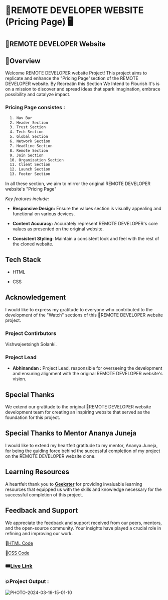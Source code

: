 # 🎯REMOTE DEVELOPER WEBSITE (Pricing Page) 🖥️

## 🚀REMOTE DEVELOPER Website

## 📌Overview
Welcome REMOTE DEVELOPER website Project! This project aims to replicate and enhance the "Pricing Page"section of the REMOTE DEVELOPER website. By Recreatin this Section We Intend to Flourish It's is on a mission to discover and spread ideas that spark imagination, embrace possibility and catalyze impact.


### Pricing Page consistes :
```bash
  1. Nav Bar
  2. Header Section
  3. Trust Section
  4. Tech Section
  5. Global Section
  6. Network Section
  7. Headline Section
  8. Remote Section
  9. Join Section
  10. Organization Section
  11. Client Section
  12. Launch Section
  13. Footer Section
```
In  all these section, we aim to mirror the original REMOTE DEVELOPER website's "Pricing Page"

*Key features include:*
- **Responsive Design:** Ensure the values section is visually appealing and functional on various devices.

- **Content Accuracy:** Accurately represent REMOTE DEVELOPER's core values as presented on the original website.

- **Consistent Styling:** Maintain a consistent look and feel with the rest of the cloned website.

## Tech Stack
- HTML

- CSS

## Acknowledgement

I would like to express my gratitude to everyone who contributed to the development of the "Watch" sections of this 🚀REMOTE DEVELOPER website project. 

### Project Contirbutors

Vishwajeetsingh Solanki.

### Project Lead

- **Abhinandan :** Project Lead, responsible for overseeing the development and ensuring alignment with the original REMOTE DEVELOPER website's vision.

## Special Thanks

We extend our gratitude to the original 🚀REMOTE DEVELOPER website development team for creating an inspiring website that served as the foundation for this project.

## Special Thanks to Mentor Ananya Juneja

I would like to extend my heartfelt gratitude to my mentor, Ananya Juneja, for being the guiding force behind the successful completion of my project on the REMOTE DEVELOPER website clone.

## Learning Resources
A heartfelt thank you to **[Geekster](https://www.geekster.in/)** for providing invaluable learning resources that equipped us with the skills and knowledge necessary for the successful completion of this project.

## Feedback and Support

We appreciate the feedback and support received from our peers, mentors, and the open-source community. Your insights have played a crucial role in refining and improving our work.




📌[HTML Code](./index.html)

📌[CSS Code](./style.css)

### 🎟️[Live Link](https://abhinandan411.github.io/Remote-Developer-Geekathon/Abhinandan%20capt.%20%20(%20Home%20Page)/index.html) 



### 💥Project Output :  


![PHOTO-2024-03-19-15-01-10](https://github.com/Abhinandan411/Remote-Developer-Geekathon/assets/159278797/da64757d-89c2-41d9-ae2f-5c2fdcbbbca9)
